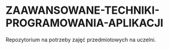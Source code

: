 # ZAAWANSOWANE-TECHNIKI-PROGRAMOWANIA-APLIKACJI
Repozytorium na potrzeby zajęć przedmiotowych na uczelni.
